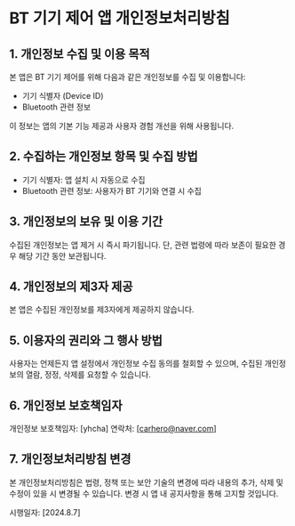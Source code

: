 # BT 기기 제어 앱 개인정보처리방침

## 1. 개인정보 수집 및 이용 목적

본 앱은 BT 기기 제어를 위해 다음과 같은 개인정보를 수집 및 이용합니다:
- 기기 식별자 (Device ID)
- Bluetooth 관련 정보

이 정보는 앱의 기본 기능 제공과 사용자 경험 개선을 위해 사용됩니다.

## 2. 수집하는 개인정보 항목 및 수집 방법

- 기기 식별자: 앱 설치 시 자동으로 수집
- Bluetooth 관련 정보: 사용자가 BT 기기와 연결 시 수집

## 3. 개인정보의 보유 및 이용 기간

수집된 개인정보는 앱 제거 시 즉시 파기됩니다. 단, 관련 법령에 따라 보존이 필요한 경우 해당 기간 동안 보관됩니다.

## 4. 개인정보의 제3자 제공

본 앱은 수집된 개인정보를 제3자에게 제공하지 않습니다.

## 5. 이용자의 권리와 그 행사 방법

사용자는 언제든지 앱 설정에서 개인정보 수집 동의를 철회할 수 있으며, 수집된 개인정보의 열람, 정정, 삭제를 요청할 수 있습니다.

## 6. 개인정보 보호책임자

개인정보 보호책임자: [yhcha]
연락처: [carhero@naver.com]

## 7. 개인정보처리방침 변경

본 개인정보처리방침은 법령, 정책 또는 보안 기술의 변경에 따라 내용의 추가, 삭제 및 수정이 있을 시 변경될 수 있습니다. 변경 시 앱 내 공지사항을 통해 고지할 것입니다.

시행일자: [2024.8.7]
